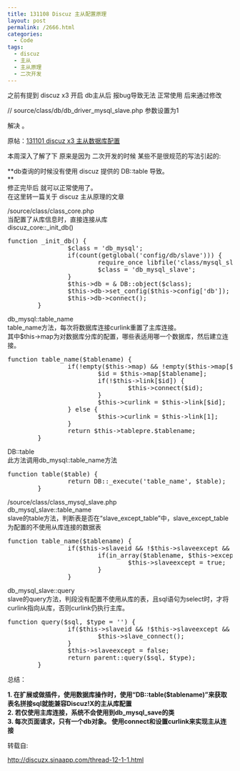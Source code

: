 ```yaml
---
title: 131108 Discuz 主从配置原理
layout: post
permalink: /2666.html
categories:
  - Code
tags:
  - discuz
  - 主从
  - 主从原理
  - 二次开发
---
```

之前有提到 discuz x3 开启 db主从后 报bug导致无法 正常使用 后来通过修改 

// source/class/db/db\_driver\_mysql_slave.php 参数设置为1

解决 。

原帖：<a href="http://www.80aj.com/2653.html" alt="131101 discuz x3 主从数据库配置" target="_blank">131101 discuz x3 主从数据库配置</a>

本周深入了解了下 原来是因为 二次开发的时候 某些不是很规范的写法引起的: 

**db查询的时候没有使用 discuz 提供的 DB::table 导致。  
**  
修正完毕后 就可以正常使用了。  
在这里转一篇关于 discuz 主从原理的文章 

/source/class/class_core.php  
当配置了从库信息时，直接连接从库  
discuz\_core::\_init_db()

<pre class="brush: php; title: ; notranslate" title="">function _init_db() {
                $class = 'db_mysql';
                if(count(getglobal('config/db/slave'))) {
                        require_once libfile('class/mysql_slave');
                        $class = 'db_mysql_slave';
                }
                $this-&gt;db = & DB::object($class);
                $this-&gt;db-&gt;set_config($this-&gt;config['db']);
                $this-&gt;db-&gt;connect();
        }
</pre>

db\_mysql::table\_name  
table_name方法，每次将数据库连接curlink重置了主库连接。  
其中$this->map为对数据库分库的配置，哪些表适用哪一个数据库，然后建立连接。

<pre class="brush: php; title: ; notranslate" title="">function table_name($tablename) {
                if(!empty($this-&gt;map) && !empty($this-&gt;map[$tablename])) {
                        $id = $this-&gt;map[$tablename];
                        if(!$this-&gt;link[$id]) {
                                $this-&gt;connect($id);
                        }
                        $this-&gt;curlink = $this-&gt;link[$id];
                } else {
                        $this-&gt;curlink = $this-&gt;link[1];
                }
                return $this-&gt;tablepre.$tablename;
        }
</pre>

DB::table  
此方法调用db\_mysql::table\_name方法

<pre class="brush: php; title: ; notranslate" title="">function table($table) {
                return DB::_execute('table_name', $table);
        }
</pre>

/source/class/class\_mysql\_slave.php  
db\_mysql\_slave::table_name  
slave的table方法，判断表是否在“slave\_except\_table”中，slave\_except\_table为配置的不使用从库连接的数据表

<pre class="brush: php; title: ; notranslate" title="">function table_name($tablename) {
                if($this-&gt;slaveid && !$this-&gt;slaveexcept && $this-&gt;excepttables) {
                        if(in_array($tablename, $this-&gt;excepttables)) {
                                $this-&gt;slaveexcept = true;
                        }
                }
</pre>

db\_mysql\_slave::query  
slave的query方法，判段没有配置不使用从库的表，且sql语句为select时，才将curlink指向从库，否则curlink仍执行主库。

<pre class="brush: php; title: ; notranslate" title="">function query($sql, $type = '') {
                if($this-&gt;slaveid && !$this-&gt;slaveexcept && strtoupper(substr($sql, 0 , 6)) == 'SELECT') {
                        $this-&gt;slave_connect();
                }
                $this-&gt;slaveexcept = false;
                return parent::query($sql, $type);
        }
</pre>

总结：

**1. 在扩展或做插件，使用数据库操作时，使用“DB::table($tablename)”来获取表名拼接sql就能兼容Discuz!X的主从库配置  
2. 若仅使用主库连接，系统不会使用到db\_mysql\_save的类  
3. 每次页面请求，只有一个db对象。 使用connect和设置curlink来实现主从连接**

转载自:

http://discuzx.sinaapp.com/thread-12-1-1.html